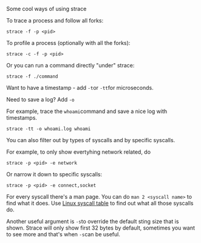 Some cool ways of using strace

To trace a process and follow all forks:

```
strace -f -p <pid>
```
To profile a process (optionally with all the forks):
```
strace -c -f -p <pid>
```
Or you can run a command directly "under" strace:
```
strace -f ./command
```

Want to have a timestamp - add `-t`or `-tt`for microseconds.

Need to save a log? Add `-o`

For example, trace the `whoami`command and save a nice log with timestamps.

```
strace -tt -o whoami.log whoami
```

You can also filter out by types of syscalls and by specific syscalls.

For example, to only show evertyhing network related, do

```
strace -p <pid> -e network
```

Or narrow it down to specific syscalls:
```
strace -p <pid> -e connect,socket
```

For every syscall there's a man page. You can do `man 2 <syscall name>` to find what it does.
Use [Linux syscall table](https://filippo.io/linux-syscall-table/) to find out what all those syscalls do.


Another useful argument is `-s`to override the default sting size that is shown.
Strace will only show first 32 bytes by default, sometimes you want to see more
and that's when `-s`can be useful.
    
